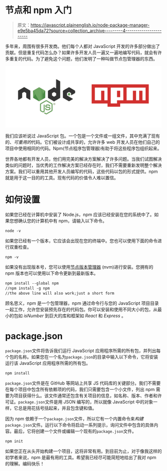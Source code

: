 # 节点和 npm 入门

> 原文：<https://javascript.plainenglish.io/node-package-manager-e9e5ba45da72?source=collection_archive---------4----------------------->

多年来，周围有很多开发商。他们每个人都对 JavaScript 开发的许多部分做出了贡献。但是重复代码怎么办？如果许多开发人员一遍又一遍地编写代码，就会有许多重复的代码。为了避免这个问题，他们发明了一种叫做节点包管理器的东西。

![](img/6b76121c7b1190e88d5be2d1d9017d0d.png)

我们应该听说过 JavaScript 包。一个包是一个文件或一组文件，其中充满了现有的、*可重用的*代码。它们被设计成共享的，允许许多 web 开发人员在他们自己的项目中使用相同的代码。Npm(节点程序包管理器)有助于将这些程序包组织起来。

世界各地都有开发人员，他们用完美的解决方案解决了许多问题。当我们试图解决类似的问题时，当优秀的工作解决方案已经存在时，我们不需要重新发明整个解决方案。我们可以重用其他开发人员编写的代码，这些代码以包的形式提供。npm 就是用于这一目的的工具。现有代码的价值令人难以置信。

# 如何设置

如果您已经在计算机中安装了 Node.js，npm 应该已经安装在您的系统中了。如果您想确认您的计算机中有 npm，请输入以下命令。

```
node -v
```

如果您已经有一个版本，它应该会出现在您的终端中。您也可以使用下面的命令进行双重检查。

```
npm -v
```

如果没有出现版本号，您可以使用[节点版本管理器](https://nodesource.com/blog/installing-node-js-tutorial-using-nvm-on-mac-os-x-and-ubuntu/) (nvm)进行安装。您拥有的 npm 版本也可以使用以下命令更新到最新版本。

```
npm install --global npm
//npm install -g npm 
//the above line will also work;just a short form
```

顾名思义，npm 是一个包管理器，npm 通过命令行与您的 JavaScript 项目目录一起工作，允许您安装预先存在的代码包。你可以安装和使用不同大小的包，从最小的包如 *isNumber* 到巨大的库和框架如 *React* 和 *Express* 。

# package.json

`package.json`文件将告诉我们运行 JavaScript 应用程序所需的所有包，并列出每个包的名称。如果您在一个名为`package.json`的目录中输入以下命令，它将安装运行该 JavaScript 应用程序所需的所有包。

```
npm install
```

`package.json`文件是在 GitHub 等网站上共享 JS 代码库的关键部分。我们不需要在每个项目中包含所有依赖项的代码，我们只需要包含一个小文件，列出 npm 需要为项目获得什么。该文件通常还包含有关项目的信息，如名称、版本、作者和许可证。`package.json`文件是用 JSON 编写的，所以就像 JavaScript 中的对象一样，它总是用花括号括起来，并且包含键和值。

因为 npm 依赖于一个`package.json`文件，所以它有一个内置命令来*构建* `package.json`文件。运行以下命令将启动一系列提示，询问文件中包含的具体内容。最后，它将创建一个文件或编辑一个现有的`package.json`文件。

```
npm init
```

如果您正在从头开始构建一个项目，这将非常有用。到目前为止，对于像我这样的初学者来说，npm 是最有用的工具。希望我已经尽可能简短地给出了我对 npm 的理解。编码快乐！